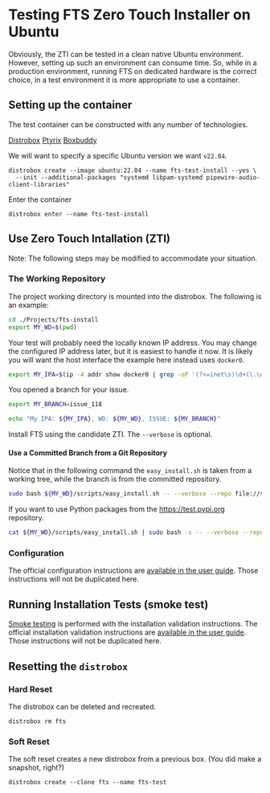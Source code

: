 # Testing FTS Zero Touch Installer on Ubuntu 

Obviously, the ZTI can be tested in a clean native Ubuntu environment.
However, setting up such an environment can consume time.
So, while in a production environment, running FTS on dedicated hardware is the correct choice,
in a test environment it is more appropriate to use a container.

## Setting up the container

The test container can be constructed with any number of technologies.

[Distrobox](https://wiki.archlinux.org/title/Distrobox)
[Ptyrix](https://flathub.org/apps/app.devsuite.Ptyxis)
[Boxbuddy](https://flathub.org/apps/io.github.dvlv.boxbuddyrs)

We will want to specify a specific Ubuntu version we want `v22.04`.
```shell
distrobox create --image ubuntu:22.04 --name fts-test-install --yes \
  --init --additional-packages "systemd libpam-systemd pipewire-audio-client-libraries" 
```

Enter the container
```shell
distrobox enter --name fts-test-install
```

## Use Zero Touch Intallation (ZTI)

Note: The following steps may be modified to accommodate your situation.

### The Working Repository

The project working directory is mounted into the distrobox.
The following is an example:
```bash
cd ./Projects/fts-install
export MY_WD=$(pwd)
```

Your test will probably need the locally known IP address.
You may change the configured IP address later,
but it is easiest to handle it now.
It is likely you will want the host interface the example here instead uses `docker0`.
```bash
export MY_IPA=$(ip -4 addr show docker0 | grep -oP '(?<=inet\s)\d+(\.\d+){3}')
```

You opened a branch for your issue.
```bash
export MY_BRANCH=issue_118
```

```bash
echo "My IPA: ${MY_IPA}, WD: ${MY_WD}, ISSUE: ${MY_BRANCH}"
```

Install FTS using the candidate ZTI.
The `--verbose` is optional.

#### Use a Committed Branch from a Git Repository
Notice that in the following command the `easy_install.sh` is taken from
a working tree, while the branch is from the committed repository.

```bash
sudo bash ${MY_WD}/scripts/easy_install.sh -- --verbose --repo file://${MY_WD}/.git --branch ${MY_BRANCH:-main} --ip-addr ${MY_IPA} 
```
If you want to use Python packages from the https://test.pypi.org repository.
```bash
cat ${MY_WD}/scripts/easy_install.sh | sudo bash -s -- --verbose --repo file://${MY_WD}/.git --branch ${MY_BRANCH:-main} --ip-addr ${MY_IPA} --pypi https://test.pypi.org
```

### Configuration

The official configuration instructions are
[available in the user guide](https://freetakteam.github.io/FreeTAKServer-User-Docs/Installation/Operation/).
Those instructions will not be duplicated here.

## Running Installation Tests (smoke test)

[Smoke testing](https://en.wikipedia.org/wiki/Smoke_testing_(software))
is performed with the installation validation instructions.
The official installation validation instructions are
[available in the user guide](https://freetakteam.github.io/FreeTAKServer-User-Docs/Installation/Troubleshooting/InstallationCheck/).
Those instructions will not be duplicated here.

## Resetting the `distrobox`

### Hard Reset
The distrobox can be deleted and recreated.

```shell
distrobox rm fts
```

### Soft Reset

The soft reset creates a new distrobox from a previous box.
(You did make a snapshot, right?)
```shell
distrobox create --clone fts --name fts-test
```